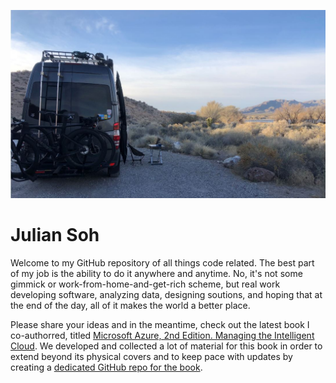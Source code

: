 ![image](docs/pics/Ollie.JPG)
# Julian Soh
Welcome to my GitHub repository of all things code related. The best part of my job is the ability to do it anywhere and anytime. No, it's not some gimmick or work-from-home-and-get-rich scheme, but real work developing software, analyzing data, designing soutions, and hoping that at the end of the day, all of it makes the world a better place. 

Please share your ideas and in the meantime, check out the latest book I co-authorred, titled [Microsoft Azure, 2nd Edition. Managing the Intelligent Cloud](https://www.apress.com/us/book/9781484259573?target="_blank"). We developed and collected a lot of material for this book in order to extend beyond its physical covers and to keep pace with updates by creating a [dedicated GitHub repo for the book](https://harris-soh-copeland-puca.github.io).
